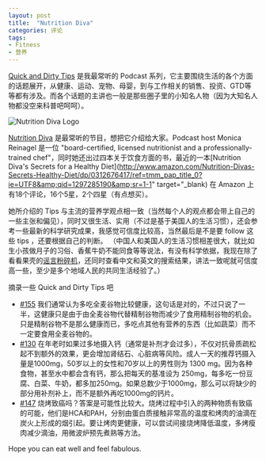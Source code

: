 ```yaml
---
layout: post
title:  "Nutrition Diva"
categories: 评论
tags:
- Fitness
- 营养
---
```



[Quick and Dirty Tips](http://www.quickanddirtytips.com) 是我最常听的 Podcast 系列，它主要围绕生活的各个方面的话题展开，从健康、运动、宠物、母婴，到与工作相关的销售、投资、GTD等等都有涉及。而各个话题的主讲也一般是那些圈子里的小知名人物（因为大知名人物都没空来科普吧呵呵）。


![Nutrition Diva Logo](http://blog.rickysu.com/wp-content/uploads/2011/09/diva.jpg)
 
[Nutrition Diva](http://nutritiondiva.quickanddirtytips.com) 是最常听的节目，想把它介绍给大家。Podcast host Monica Reinagel 是一位 "board-certified, licensed nutritionist and a professionally-trained chef"，同时她还出过四本关于饮食方面的书，最近的一本[Nutrition Diva's Secrets for a Healthy Diet](http://www.amazon.com/Nutrition-Divas-Secrets-Healthy-Diet/dp/0312676417/ref=tmm_pap_title_0?ie=UTF8&amp;qid=1297285190&amp;sr=1-1" target="_blank) 在 Amazon 上有18个评论，16个5星，2个四星（有点想买）。

她所介绍的 Tips 与主流的营养学观点相一致（当然每个人的观点都会带上自己的一些主张和偏见），同时又很生活、实用（不过是基于美国人的生活习惯），还会参考一些最新的科学研究成果，我感觉可信度比较高，当然最后是不是要 follow 这些 tips ，还要根据自己的判断。 （中国人和美国人的生活习惯相差很大，就比如生小孩做月子的习俗、香蕉牛奶不能同食等等说法，有没有科学依据，我现在除了看看果壳的[谣言粉碎机](http://www.guokr.com/site/fact/")，还同时查看中文和英文的搜索结果，讲法一致呢就可信度高一些，至少是多个地域人民的共同生活经验了。）

摘录一些 Quick and Dirty Tips 吧

- [#155](http://nutritiondiva.quickanddirtytips.com/the-truth-about-whole-grains.aspx) 我们通常认为多吃全麦谷物比较健康，这句话是对的，不过只说了一半，这健康只是由于由全麦谷物代替精制谷物而减少了食用精制谷物的机会。只是精制谷物不是那么健康而已，多吃点其他有营养的东西（比如蔬菜）而不一定要食用全麦谷物的。
- [#130](http://nutritiondiva.quickanddirtytips.com/are-you-getting-enough-calcium.aspx) 在年老时如果过多地摄入钙（通常是补剂才会过多），不仅对抗骨质疏松起不到额外的效果，更会增加肾结石、心脏病等风险。成人一天的推荐钙摄入量是1000mg，50岁以上的女性和70岁以上的男性则为 1300 mg。因为各种食物，甚至水中都会含有钙，那么把每天的基准设为 250mg，每多吃一份豆腐、白菜、牛奶，都多加250mg。如果总数少于1000mg，那么可以将缺少的部分用补剂补上，而不是额外再吃1000mg的钙片。
- [#147](ttp://nutritiondiva.quickanddirtytips.com/does-grilled-meat-cause-cancer.aspx) 烧烤致癌吗？答案是可能性比较大。烧烤过程中引入的两种物质有致癌的可能，他们是HCA和PAH，分别由蛋白质接触非常高的温度和烤肉的油滴在炭火上形成的烟引起。要让烤肉更健康，可以尝试间接烧烤降低温度，多烤瘦肉减少滴油，用微波炉预先煮熟等方法。

Hope you can eat well and feel fabulous.
